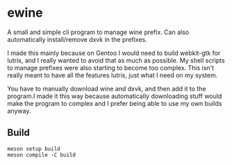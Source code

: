 # ewine

A small and simple cli program to manage wine prefix. Can also automatically install/remove dxvk in the prefixes.

I made this mainly because on Gentoo I would need to build webkit-gtk for lutris, and I really wanted to avoid that as much as possible. My shell scripts to manage prefixes were also starting to become too complex. This isn't really meant to have all the features lutris, just what I need on my system.

You have to manually download wine and dxvk, and then add it to the program.I made it this way because automatically downloading stuff would make the program to complex and I prefer being able to use my own  builds anyway. 

## Build

```
meson setup build
meson compile -C build
```
